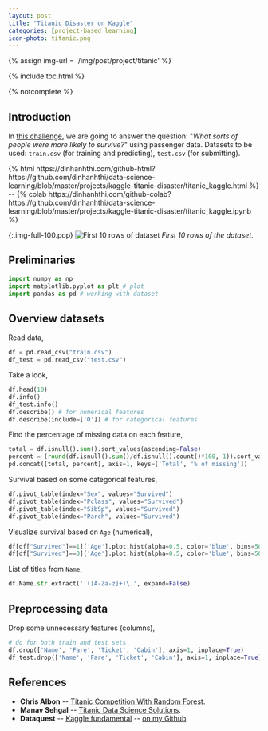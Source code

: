 ```yaml
---
layout: post
title: "Titanic Disaster on Kaggle"
categories: [project-based learning]
icon-photo: titanic.png
---
```


{% assign img-url = '/img/post/project/titanic' %}

{% include toc.html %}

{% notcomplete %}

## Introduction

In [this challenge](https://www.kaggle.com/c/titanic), we are going to answer the question: "*What sorts of people were more likely to survive?*" using passenger data. Datasets to be used: `train.csv` (for training and predicting), `test.csv` (for submitting).

<p class="text-center" markdown="1">
{% html https://dinhanhthi.com/github-html?https://github.com/dinhanhthi/data-science-learning/blob/master/projects/kaggle-titanic-disaster/titanic_kaggle.html %} -- {% colab https://dinhanhthi.com/github-colab?https://github.com/dinhanhthi/data-science-learning/blob/master/projects/kaggle-titanic-disaster/titanic_kaggle.ipynb %}
</p>

{:.img-full-100.pop}
![First 10 rows of dataset]({{img-url}}/df.jpg)
*First 10 rows of the dataset.*

## Preliminaries

~~~ python
import numpy as np
import matplotlib.pyplot as plt # plot
import pandas as pd # working with dataset
~~~

## Overview datasets

Read data,

~~~ python
df = pd.read_csv("train.csv")
df_test = pd.read_csv("test.csv")
~~~

Take a look,

~~~ python
df.head(10)
df.info()
df_test.info()
df.describe() # for numerical features
df.describe(include=['O']) # for categorical features
~~~

Find the percentage of missing data on each feature,

~~~ python
total = df.isnull().sum().sort_values(ascending=False)
percent = (round(df.isnull().sum()/df.isnull().count()*100, 1)).sort_values(ascending=False)
pd.concat([total, percent], axis=1, keys=['Total', '% of missing'])
~~~

Survival based on some categorical features,

~~~ python
df.pivot_table(index="Sex", values="Survived")
df.pivot_table(index="Pclass", values="Survived")
df.pivot_table(index="SibSp", values="Survived")
df.pivot_table(index="Parch", values="Survived")
~~~

Visualize survival based on `Age` (numerical),

~~~ python
df[df["Survived"]==1]['Age'].plot.hist(alpha=0.5, color='blue', bins=50) # survived
df[df["Survived"]==0]['Age'].plot.hist(alpha=0.5, color='blue', bins=50) # died
~~~

List of titles from `Name`,

~~~ python
df.Name.str.extract(' ([A-Za-z]+)\.', expand=False)
~~~

## Preprocessing data

Drop some unnecessary features (columns),

~~~ python
# do for both train and test sets
df.drop(['Name', 'Fare', 'Ticket', 'Cabin'], axis=1, inplace=True)
df_test.drop(['Name', 'Fare', 'Ticket', 'Cabin'], axis=1, inplace=True)
~~~

## References

- **Chris Albon** -- [Titanic Competition With Random Forest](https://chrisalbon.com/machine_learning/trees_and_forests/titanic_competition_with_random_forest/).
- **Manav Sehgal** -- [Titanic Data Science Solutions](https://www.kaggle.com/startupsci/titanic-data-science-solutions).
- **Dataquest** -- [Kaggle fundamental](https://app.dataquest.io/course/kaggle-fundamentals) -- [on my Github](https://github.com/dinhanhthi/dataquest-aio/tree/master/step-7-machine-learning-intermediate/course-3-kaggle-fundamentals).